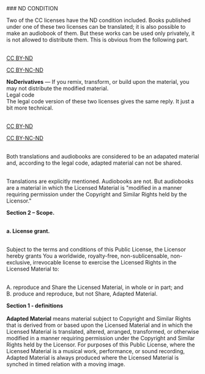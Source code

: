 <div id="nd-condition" markdown="1">
### ND CONDITION
</div>

Two of the CC licenses have the ND condition included. Books published under one of these two licenses can be translated; it is also possible to make an audiobook of them. But these works can be used only privately, it is not allowed to distribute them. This is obvious from the following part. <br><br>

[CC BY-ND](https://creativecommons.org/licenses/by-nd/4.0/)<br>

[CC BY-NC-ND](https://creativecommons.org/licenses/by-nc-nd/4.0/)

<div class="citace" markdown="1">
<strong>NoDerivatives</strong> — If you remix, transform, or build upon the material, you may not distribute the modified material.
</div>

 <div class="underline">Legal code </div>
The legal code version of these two licenses gives the same reply. It just a bit more technical.<br><br>

[CC BY-ND](https://creativecommons.org/licenses/by-nd/4.0/legalcode)<br>

[CC BY-NC-ND](https://creativecommons.org/licenses/by-nc-nd/4.0/legalcode)<br><br>

Both translations and audiobooks are considered to be an adapated material and, according to the legal code, adapted material can not be shared.<br><br>

Translations are explicitly mentioned. Audiobooks are not. But audiobooks are a material in which the Licensed Material is "modified in a manner requiring permission under the Copyright and Similar Rights held by the Licensor."

<div class="citace">
<b>Section 2 – Scope.</b><br><br>

<b>a. License grant.</b><br><br>

Subject to the terms and conditions of this Public License, the Licensor hereby grants You a worldwide, royalty-free, non-sublicensable, non-exclusive, irrevocable license to exercise the Licensed Rights in the Licensed Material to:<br><br>

A. reproduce and Share the Licensed Material, in whole or in part; and<br>
<span class="highlighted-text-blue">B. produce and reproduce, but not Share, Adapted Material.</span><br>

</div>

<span class="highlighted-text-blue"></span>

<div class="citace">
<b>Section 1 - definitions</b><br><br>
<b>Adapted Material</b> means material subject to Copyright and Similar Rights that is derived from or based upon the Licensed Material and in which the Licensed Material is <span class="highlighted-text-blue">translated,</span> altered, arranged, transformed, or otherwise <span class="highlighted-text-blue">modified in a manner requiring permission under the Copyright and Similar Rights held by the Licensor.</span> For purposes of this Public License, where the Licensed Material is a musical work, performance, or sound recording, Adapted Material is always produced where the Licensed Material is synched in timed relation with a moving image.
</div>
